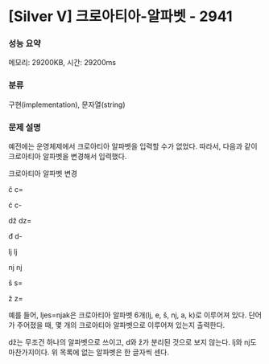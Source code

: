 # [Silver V] 크로아티아-알파벳 - 2941

### 성능 요약

메모리: 29200KB, 시간: 29200ms

### 분류

구현(implementation), 문자열(string)

### 문제 설명

예전에는 운영체제에서 크로아티아 알파벳을 입력할 수가 없었다. 따라서, 다음과 같이 크로아티아 알파벳을 변경해서 입력했다.


 
  
   크로아티아 알파벳
   변경
  
 
 
  
   č
   c=
  
  
   ć
   c-
  
  
   dž
   dz=
  
  
   đ
   d-
  
  
   lj
   lj
  
  
   nj
   nj
  
  
   š
   s=
  
  
   ž
   z=
  
 


예를 들어, ljes=njak은 크로아티아 알파벳 6개(lj, e, š, nj, a, k)로 이루어져 있다. 단어가 주어졌을 때, 몇 개의 크로아티아 알파벳으로 이루어져 있는지 출력한다.

dž는 무조건 하나의 알파벳으로 쓰이고, d와 ž가 분리된 것으로 보지 않는다. lj와 nj도 마찬가지이다. 위 목록에 없는 알파벳은 한 글자씩 센다.

